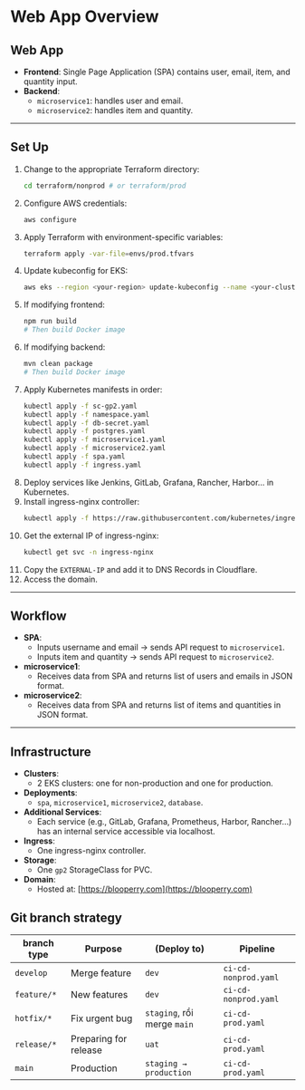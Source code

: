 # Web App Overview

## Web App

- **Frontend**: Single Page Application (SPA) contains user, email, item, and quantity input.
- **Backend**:
  - `microservice1`: handles user and email.
  - `microservice2`: handles item and quantity.

---

## Set Up

1. Change to the appropriate Terraform directory:
   ```bash
   cd terraform/nonprod # or terraform/prod
   ```
2. Configure AWS credentials:
   ```bash
   aws configure
   ```
3. Apply Terraform with environment-specific variables:
   ```bash
   terraform apply -var-file=envs/prod.tfvars
   ```
4. Update kubeconfig for EKS:
   ```bash
   aws eks --region <your-region> update-kubeconfig --name <your-cluster-name>
   ```
5. If modifying frontend:
   ```bash
   npm run build
   # Then build Docker image
   ```
6. If modifying backend:
   ```bash
   mvn clean package
   # Then build Docker image
   ```
7. Apply Kubernetes manifests in order:
   ```bash
   kubectl apply -f sc-gp2.yaml
   kubectl apply -f namespace.yaml
   kubectl apply -f db-secret.yaml
   kubectl apply -f postgres.yaml
   kubectl apply -f microservice1.yaml
   kubectl apply -f microservice2.yaml
   kubectl apply -f spa.yaml
   kubectl apply -f ingress.yaml
   ```
8. Deploy services like Jenkins, GitLab, Grafana, Rancher, Harbor... in Kubernetes.
9. Install ingress-nginx controller:
   ```bash
   kubectl apply -f https://raw.githubusercontent.com/kubernetes/ingress-nginx/controller-v1.10.1/deploy/static/provider/cloud/deploy.yaml
   ```
10. Get the external IP of ingress-nginx:
    ```bash
    kubectl get svc -n ingress-nginx
    ```
11. Copy the `EXTERNAL-IP` and add it to DNS Records in Cloudflare.
12. Access the domain.

---

## Workflow

- **SPA**:
  - Inputs username and email → sends API request to `microservice1`.
  - Inputs item and quantity → sends API request to `microservice2`.
- **microservice1**:
  - Receives data from SPA and returns list of users and emails in JSON format.
- **microservice2**:
  - Receives data from SPA and returns list of items and quantities in JSON format.

---

## Infrastructure

- **Clusters**:
  - 2 EKS clusters: one for non-production and one for production.
- **Deployments**:
  - `spa`, `microservice1`, `microservice2`, `database`.
- **Additional Services**:
  - Each service (e.g., GitLab, Grafana, Prometheus, Harbor, Rancher...) has an internal service accessible via localhost.
- **Ingress**:
  - One ingress-nginx controller.
- **Storage**:
  - One `gp2` StorageClass for PVC.
- **Domain**:
  - Hosted at: [https://blooperry.com](https://blooperry.com)

## Git branch strategy
| **branch type** | **Purpose**                     | **(Deploy to)**                  | **Pipeline**            |
|-----------------|---------------------------------|----------------------------------|-------------------------|
| `develop`       | Merge feature                   | `dev`                            | `ci-cd-nonprod.yaml`    |
| `feature/*`     | New features                    | `dev`                            | `ci-cd-nonprod.yaml`    |
| `hotfix/*`      | Fix urgent bug                  | `staging`, rồi merge `main`      | `ci-cd-prod.yaml`       |
| `release/*`     | Preparing for release           | `uat`                            | `ci-cd-prod.yaml`       |
| `main`          | Production                      | `staging → production`           | `ci-cd-prod.yaml`       |
